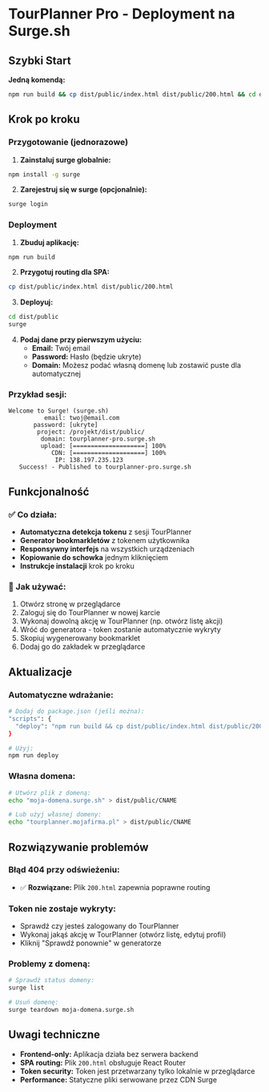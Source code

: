 # TourPlanner Pro - Deployment na Surge.sh

## Szybki Start

**Jedną komendą:**
```bash
npm run build && cp dist/public/index.html dist/public/200.html && cd dist/public && surge
```

## Krok po kroku

### Przygotowanie (jednorazowe)

1. **Zainstaluj surge globalnie:**
```bash
npm install -g surge
```

2. **Zarejestruj się w surge (opcjonalnie):**
```bash
surge login
```

### Deployment

1. **Zbuduj aplikację:**
```bash
npm run build
```

2. **Przygotuj routing dla SPA:**
```bash
cp dist/public/index.html dist/public/200.html
```

3. **Deployuj:**
```bash
cd dist/public
surge
```

4. **Podaj dane przy pierwszym użyciu:**
   - **Email:** Twój email 
   - **Password:** Hasło (będzie ukryte)
   - **Domain:** Możesz podać własną domenę lub zostawić puste dla automatycznej

### Przykład sesji:

```
Welcome to Surge! (surge.sh)
          email: twoj@email.com
       password: [ukryte]
        project: /projekt/dist/public/
         domain: tourplanner-pro.surge.sh
         upload: [====================] 100%
            CDN: [====================] 100%
             IP: 138.197.235.123
   Success! - Published to tourplanner-pro.surge.sh
```

## Funkcjonalność

### ✅ Co działa:
- **Automatyczna detekcja tokenu** z sesji TourPlanner
- **Generator bookmarkletów** z tokenem użytkownika  
- **Responsywny interfejs** na wszystkich urządzeniach
- **Kopiowanie do schowka** jednym kliknięciem
- **Instrukcje instalacji** krok po kroku

### 🎯 Jak używać:
1. Otwórz stronę w przeglądarce
2. Zaloguj się do TourPlanner w nowej karcie
3. Wykonaj dowolną akcję w TourPlanner (np. otwórz listę akcji)
4. Wróć do generatora - token zostanie automatycznie wykryty
5. Skopiuj wygenerowany bookmarklet
6. Dodaj go do zakładek w przeglądarce

## Aktualizacje

### Automatyczne wdrażanie:
```bash
# Dodaj do package.json (jeśli można):
"scripts": {
  "deploy": "npm run build && cp dist/public/index.html dist/public/200.html && cd dist/public && surge"
}

# Użyj:
npm run deploy
```

### Własna domena:
```bash
# Utwórz plik z domeną:
echo "moja-domena.surge.sh" > dist/public/CNAME

# Lub użyj własnej domeny:
echo "tourplanner.mojafirma.pl" > dist/public/CNAME
```

## Rozwiązywanie problemów

### Błąd 404 przy odświeżeniu:
- ✅ **Rozwiązane:** Plik `200.html` zapewnia poprawne routing

### Token nie zostaje wykryty:
- Sprawdź czy jesteś zalogowany do TourPlanner
- Wykonaj jakąś akcję w TourPlanner (otwórz listę, edytuj profil)
- Kliknij "Sprawdź ponownie" w generatorze

### Problemy z domeną:
```bash
# Sprawdź status domeny:
surge list

# Usuń domenę:
surge teardown moja-domena.surge.sh
```

## Uwagi techniczne

- **Frontend-only:** Aplikacja działa bez serwera backend
- **SPA routing:** Plik `200.html` obsługuje React Router
- **Token security:** Token jest przetwarzany tylko lokalnie w przeglądarce
- **Performance:** Statyczne pliki serwowane przez CDN Surge
